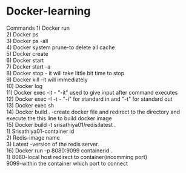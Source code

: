 # Docker-learning


Commands
	1) Docker run <Image Name>  <br>
	2) Docker ps <br>
	3) Docker ps -all <br>
	4) Docker system prune-to delete all cache <br>
	5) Docker create <imagename> <br>
	6) Docker start <imagename> <br>
	7) Docker start -a <imagename> <br>
	8) Docker stop <container>- it will take little bit time to stop <br>
	9) Docker kill <container> -it will immediately <br>
	10) Docker log <container> <br>
	11) Docker exec -it <containerid> <command>- "-it" used to give input after command executes <br>
	12) Docker exec -I -t <containerid> <command>- "-i" for standard in and "-t" for standard out <br>
	13) Docker exec <containerid> sh <br>
	14) Docker build .  -create docker file and redirect to the directory and execute the this line to build docker image <br>
	15) Docker build -t srisathiya01/redis:latest . <br>
				1) Srisathiya01-container id <br>
				2) Redis-image name  <br>
				3) Latest -version of the redis server. <br>
	16) Docker run -p 8080:9099 containerid . <br>
				1) 8080-local host redirect to container(incomming port) <br>
9099-within the container which port to connect <br>
